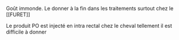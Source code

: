 Goût immonde. Le donner à la fin dans les traitements surtout chez le [[FURET]]

Le produit PO est injecté en intra rectal chez le cheval tellement il est difficile à donner
